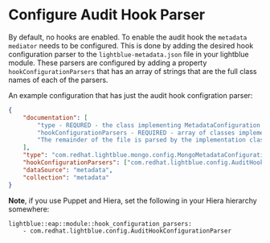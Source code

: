 # Configure Audit Hook Parser
By default, no hooks are enabled.  To enable the audit hook the `metadata mediator` needs to be configured.  This is done by adding the desired hook configuration parser to the `lightblue-metadata.json` file in your lightblue module.  These parsers are configured by adding a property `hookConfigurationParsers` that has an array of strings that are the full class names of each of the parsers.

An example configuration that has just the audit hook configration parser:

```json
{
    "documentation": [
        "type - REQURED - the class implementing MetadataConfiguration interface",
        "hookConfigurationParsers - REQUIRED - array of classes implementing HookConfigurationParser interface",
        "The remainder of the file is parsed by the implementation class"
    ],
    "type": "com.redhat.lightblue.mongo.config.MongoMetadataConfiguration",
    "hookConfigurationParsers": ["com.redhat.lightblue.config.AuditHookConfigurationParser"],
    "dataSource": "metadata",
    "collection": "metadata"
}
```

**Note**, if you use Puppet and Hiera, set the following in your Hiera hierarchy somewhere:

```
lightblue::eap::module::hook_configuration_parsers:
    - com.redhat.lightblue.config.AuditHookConfigurationParser
```
